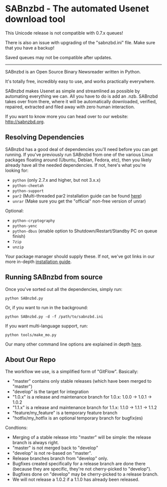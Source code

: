 SABnzbd - The automated Usenet download tool
============================================

This Unicode release is not compatible with 0.7.x queues!

There is also an issue with upgrading of the "sabnzbd.ini" file.
Make sure that you have a backup!

Saved queues may not be compatible after updates.

----

SABnzbd is an Open Source Binary Newsreader written in Python.

It's totally free, incredibly easy to use, and works practically everywhere.

SABnzbd makes Usenet as simple and streamlined as possible by automating everything we can. All you have to do is add an .nzb. SABnzbd takes over from there, where it will be automatically downloaded, verified, repaired, extracted and filed away with zero human interaction.

If you want to know more you can head over to our website: http://sabnzbd.org.

## Resolving Dependencies

SABnzbd has a good deal of dependencies you'll need before you can get running. If you've previously run SABnzbd from one of the various Linux packages floating around (Ubuntu, Debian, Fedora, etc), then you likely already have all the needed dependencies. If not, here's what you're looking for:

- `python` (only 2.7.x and higher, but not 3.x.x)
- `python-cheetah`
- `python-support`
- `par2` (Multi-threaded par2 installation guide can be found [here](https://forums.sabnzbd.org/viewtopic.php?f=16&t=18793#p99702))
- `unrar` (Make sure you get the "official" non-free version of unrar)

Optional:

- `python-cryptography`
- `python-yenc`
- `python-dbus` (enable option to Shutdown/Restart/Standby PC on queue finish)
- `7zip`
- `unzip`

Your package manager should supply these. If not, we've got links in our more in-depth [installation guide](https://github.com/sabnzbd/sabnzbd/blob/master/INSTALL.txt).

## Running SABnzbd from source

Once you've sorted out all the dependencies, simply run:

```
python SABnzbd.py
```

Or, if you want to run in the background:

```
python SABnzbd.py -d -f /path/to/sabnzbd.ini
```

If you want multi-language support, run:

```
python tools/make_mo.py
```

Our many other command line options are explained in depth [here](https://sabnzbd.org/wiki/advanced/command-line-parameters).

## About Our Repo

The workflow we use, is a simplified form of "GitFlow".
Basically:
- "master" contains only stable releases (which have been merged to "master")
- "develop" is the target for integration
- "1.0.x" is a release and maintenance branch for 1.0.x: 1.0.0 -> 1.0.1 -> 1.0.2
- "1.1.x" is a release and maintenance branch for 1.1.x: 1.1.0 -> 1.1.1 -> 1.1.2
- "feature/my_feature" is a temporary feature branch
- "hotfix/my_hotfix is an optional temporary branch for bugfix(es)

Condtions:
- Merging of a stable release into "master" will be simple: the release branch is always right.
- "master" is not merged back to "develop"
- "develop" is not re-based on "master".
- Release branches branch from "develop" only.
- Bugfixes created specifically for a release branch are done there (because they are specific, they're not cherry-picked to "develop").
- Bugfixes done on "develop" may be cherry-picked to a release branch.
- We will not release a 1.0.2 if a 1.1.0 has already been released.
